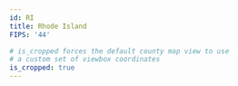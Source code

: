 ```yaml
---
id: RI
title: Rhode Island
FIPS: '44'

# is_cropped forces the default county map view to use
# a custom set of viewbox coordinates
is_cropped: true
---
```

